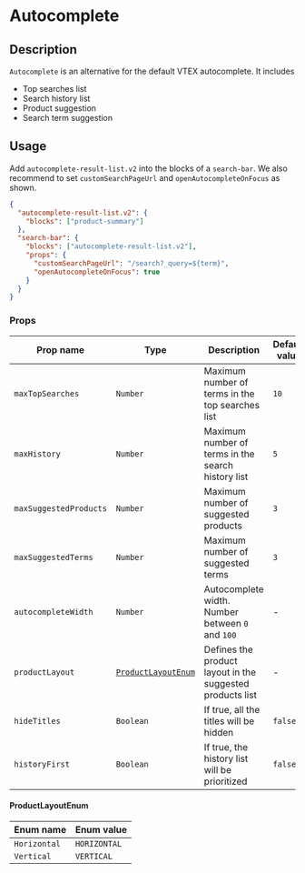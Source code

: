 # Autocomplete

## Description

`Autocomplete` is an alternative for the default VTEX autocomplete. It includes

- Top searches list
- Search history list
- Product suggestion
- Search term suggestion

## Usage

Add `autocomplete-result-list.v2` into the blocks of a `search-bar`. We also recommend to set `customSearchPageUrl` and `openAutocompleteOnFocus` as shown.

```json
{
  "autocomplete-result-list.v2": {
    "blocks": ["product-summary"]
  },
  "search-bar": {
    "blocks": ["autocomplete-result-list.v2"],
    "props": {
      "customSearchPageUrl": "/search?_query=${term}",
      "openAutocompleteOnFocus": true
    }
  }
}
```

### Props

| Prop name              | Type                                      | Description                                               | Default value |
| ---------------------- | ----------------------------------------- | --------------------------------------------------------- | ------------- |
| `maxTopSearches`       | `Number`                                  | Maximum number of terms in the top searches list          | `10`          |
| `maxHistory`           | `Number`                                  | Maximum number of terms in the search history list        | `5`           |
| `maxSuggestedProducts` | `Number`                                  | Maximum number of suggested products                      | `3`           |
| `maxSuggestedTerms`    | `Number`                                  | Maximum number of suggested terms                         | `3`           |
| `autocompleteWidth`    | `Number`                                  | Autocomplete width. Number between `0` and `100`          | -             |
| `productLayout`        | [`ProductLayoutEnum`](#productlayoutenum) | Defines the product layout in the suggested products list | -             |
| `hideTitles`           | `Boolean`                                 | If true, all the titles will be hidden                    | `false`       |
| `historyFirst`         | `Boolean`                                 | If true, the history list will be prioritized             | `false`       |

#### ProductLayoutEnum

| Enum name    | Enum value   |
| ------------ | ------------ |
| `Horizontal` | `HORIZONTAL` |
| `Vertical`   | `VERTICAL`   |
